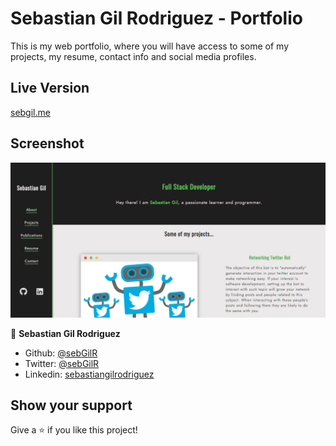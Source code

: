 # Sebastian Gil Rodriguez - Portfolio

This is my web portfolio, where you will have access to some of my projects, my resume, contact info and social media profiles.

## Live Version

[sebgil.me](https://sebgil.me)

## Screenshot
![screenshot](assets/img/portfolio.PNG)

👤 **Sebastian Gil Rodriguez**

- Github: [@sebGilR](https://github.com/sebGilR)
- Twitter: [@sebGilR](https://twitter.com/sebGilR)
- Linkedin: [sebastiangilrodriguez](https://www.linkedin.com/in/sebastiangilrodriguez)

## Show your support

Give a ⭐️ if you like this project!